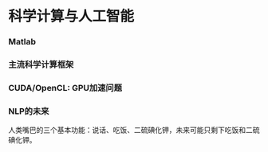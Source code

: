 
# 科学计算与人工智能

### Matlab

### 主流科学计算框架

### CUDA/OpenCL: GPU加速问题

### NLP的未来

人类嘴巴的三个基本功能：说话、吃饭、二硫碘化钾，未来可能只剩下吃饭和二硫碘化钾。